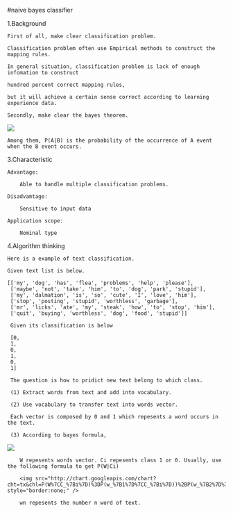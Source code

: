 #naive bayes classifier

1.Background

    First of all, make clear classification problem.
    
    Classification problem often use Empirical methods to construct the mapping rules.
    
    In general situation, classification problem is lack of enough infomation to construct 
    
    hundred percent correct mapping rules,
    
    but it will achieve a certain sense correct according to learning experience data.
    
    Secondly, make clear the bayes theorem.
    
<img src="http://chart.googleapis.com/chart?cht=tx&chl=P(A%7CB)%3D%5Cfrac%7BP(B%7CA)P(A)%20%7D%7BP(B)%7D&chco=000000&chf=a,s,00000080" style="border:none;" />
    
    Among them, P(A|B) is the probability of the occurrence of A event when the B event occurs.
    
3.Characteristic

    Advantage:
    
        Able to handle multiple classification problems.
        
    Disadvamtage:
    
        Sensitive to input data
        
    Application scope:
    
        Nominal type
    
4.Algorithm thinking
    
    Here is a example of text classification.
    
    Given text list is below.
    
    [['my', 'dog', 'has', 'flea', 'problems', 'help', 'please'],
     ['maybe', 'not', 'take', 'him', 'to', 'dog', 'park', 'stupid'],
     ['my', 'dalmation', 'is', 'so', 'cute', 'I', 'love', 'him'],
     ['stop', 'posting', 'stupid', 'worthless', 'garbage'],
     ['mr', 'licks', 'ate', 'my', 'steak', 'how', 'to', 'stop', 'him'],
     ['quit', 'buying', 'worthless', 'dog', 'food', 'stupid']]
     
     Given its classification is below
     
     [0,
     1,
     0,
     1,
     0,
     1]
     
     The question is how to pridict new text belong to which class.
     
     (1) Extract words from text and add into vocabulary.
     
     (2) Use vocabulary to transfer text into words vector.
     
     Each vector is composed by 0 and 1 which repesents a word occurs in the text. 
     
     (3) According to bayes formula,
     
<img src="http://chart.googleapis.com/chart?cht=tx&chl=P(C_%7Bi%7D%7CW)%3D%5Cfrac%7BP(W%7CC_%7Bi%7D)P(C_%7Bi%7D)%20%7D%7BP(W)%7D&chco=000000&chf=a,s,00000080" style="border:none;" />

        W repesents words vector. Ci repesents class 1 or 0. Usually, use the following formula to get P(W|Ci)
        
        <img src="http://chart.googleapis.com/chart?cht=tx&chl=P(W%7CC_%7Bi%7D)%3DP(w_%7B1%7D%7CC_%7Bi%7D))%2BP(w_%7B2%7D%7CC_%7Bi%7D))%2B...%2BP(w_%7Bn%7D%7CC_%7Bi%7D))&chco=000000&chf=a,s,00000080" style="border:none;" />
        
        wn repesents the number n word of text.
    
